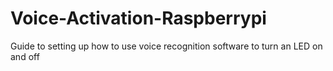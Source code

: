 # Voice-Activation-Raspberrypi
Guide to setting up how to use voice recognition software to turn an LED on and off
